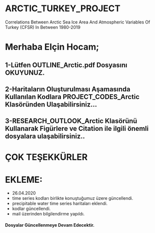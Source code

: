 # ARCTIC_TURKEY_PROJECT
Correlations Between Arctic Sea Ice Area And Atmospheric Variables Of Turkey (CFSR) In Between 1980-2019

# Merhaba Elçin Hocam;

## 1-Lütfen OUTLINE_Arctic.pdf Dosyasını OKUYUNUZ.

## 2-Haritaların Oluşturulması Aşamasında Kullanılan Kodlara PROJECT_CODES_Arctic Klasöründen Ulaşabilirsiniz...

## 3-RESEARCH_OUTLOOK_Arctic Klasörünü Kullanarak Figürlere ve Citation ile ilgili önemli dosyalara ulaşabilirsiniz..

# ÇOK TEŞEKKÜRLER

# EKLEME:
- 26.04.2020
- time series kodları birlikte konuştuğumuz üzere güncellendi.
- precipitable water time series haritaları eklendi.
- kodlar güncellendi.
- mail üzerinden bilgilendirme yapıldı.

#### Dosyalar Güncellenmeye Devam Edecektir.


